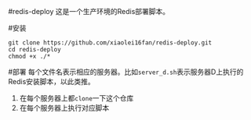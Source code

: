 #redis-deploy
这是一个生产环境的Redis部署脚本。

#安装
```shell
git clone https://github.com/xiaolei16fan/redis-deploy.git
cd redis-deploy
chmod +x ./*
```

#部署
每个文件名表示相应的服务器。比如`server_d.sh`表示服务器D上执行的Redis安装脚本，以此类推。

1. 在每个服务器上都`clone`一下这个仓库
2. 在每个服务器上执行对应脚本